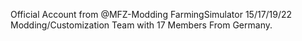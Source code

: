 Official Account from @MFZ-Modding 
FarmingSimulator 15/17/19/22 
Modding/Customization Team with 17 Members From Germany.

<!---
MFZ-Modding/MFZ-Modding is a ✨ special ✨ repository because its `README.md` (this file) appears on your GitHub profile.
You can click the Preview link to take a look at your changes.
--->
